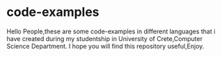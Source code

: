 # code-examples
Hello People,these are some code-examples in different languages that i have created during my studentship in University of Crete,Computer Science Department.
I hope you will find this repository useful,Enjoy.
